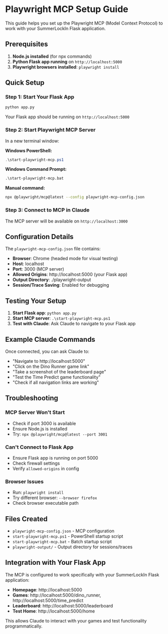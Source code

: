 # Playwright MCP Setup Guide

This guide helps you set up the Playwright MCP (Model Context Protocol) to work with your SummerLockIn Flask application.

## Prerequisites

1. **Node.js installed** (for npx commands)
2. **Python Flask app running** on `http://localhost:5000`
3. **Playwright browsers installed**: `playwright install`

## Quick Setup

### Step 1: Start Your Flask App
```bash
python app.py
```
Your Flask app should be running on `http://localhost:5000`

### Step 2: Start Playwright MCP Server
In a new terminal window:

**Windows PowerShell:**
```powershell
.\start-playwright-mcp.ps1
```

**Windows Command Prompt:**
```cmd
.\start-playwright-mcp.bat
```

**Manual command:**
```bash
npx @playwright/mcp@latest --config playwright-mcp-config.json
```

### Step 3: Connect to MCP in Claude
The MCP server will be available on `http://localhost:3000`

## Configuration Details

The `playwright-mcp-config.json` file contains:

- **Browser**: Chrome (headed mode for visual testing)
- **Host**: localhost
- **Port**: 3000 (MCP server)
- **Allowed Origins**: http://localhost:5000 (your Flask app)
- **Output Directory**: ./playwright-output
- **Session/Trace Saving**: Enabled for debugging

## Testing Your Setup

1. **Start Flask app**: `python app.py`
2. **Start MCP server**: `.\start-playwright-mcp.ps1`
3. **Test with Claude**: Ask Claude to navigate to your Flask app

## Example Claude Commands

Once connected, you can ask Claude to:

- "Navigate to http://localhost:5000"
- "Click on the Dino Runner game link"
- "Take a screenshot of the leaderboard page"
- "Test the Time Predict game functionality"
- "Check if all navigation links are working"

## Troubleshooting

### MCP Server Won't Start
- Check if port 3000 is available
- Ensure Node.js is installed
- Try: `npx @playwright/mcp@latest --port 3001`

### Can't Connect to Flask App
- Ensure Flask app is running on port 5000
- Check firewall settings
- Verify `allowed-origins` in config

### Browser Issues
- Run: `playwright install`
- Try different browser: `--browser firefox`
- Check browser executable path

## Files Created

- `playwright-mcp-config.json` - MCP configuration
- `start-playwright-mcp.ps1` - PowerShell startup script
- `start-playwright-mcp.bat` - Batch startup script
- `playwright-output/` - Output directory for sessions/traces

## Integration with Your Flask App

The MCP is configured to work specifically with your SummerLockIn Flask application:

- **Homepage**: http://localhost:5000
- **Games**: http://localhost:5000/dino_runner, http://localhost:5000/time_predict
- **Leaderboard**: http://localhost:5000/leaderboard
- **Test Home**: http://localhost:5000/home

This allows Claude to interact with your games and test functionality programmatically. 